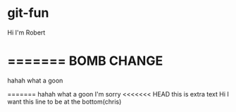 # git-fun

Hi I'm Robert





=======
BOMB CHANGE
===========
hahah what a goon







=======
hahah what a goon
I'm sorry
<<<<<<< HEAD
this is extra text
Hi I want this line to be at the bottom(chris)
